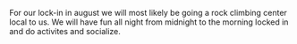 For our lock-in in august we will most likely be going a rock climbing center local to us. We will have fun all night from midnight to the morning locked in and do activites and socialize.
